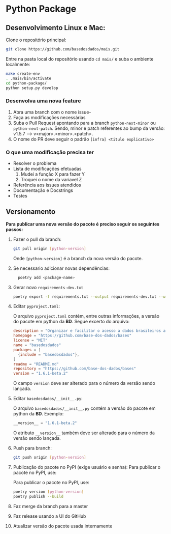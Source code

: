 # Python Package

## Desenvolvimento Linux e Mac:

Clone o repositório principal:

```sh
git clone https://github.com/basedosdados/mais.git
```
Entre na pasta local do repositório usando `cd mais/` e suba o ambiente localmente:

```sh
make create-env
. .mais/bin/activate
cd python-package/
python setup.py develop
```

### Desenvolva uma nova feature

1. Abra uma branch com o nome issue-<X>
2. Faça as modificações necessárias
3. Suba o Pull Request apontando para a branch `python-next-minor` ou `python-next-patch`.
    Sendo, minor e patch referentes ao bump da versão: v1.5.7 --> v\<major>.\<minor>.\<patch>.
4. O nome do PR deve seguir o padrão
    `[infra] <titulo explicativo>`


### O que uma modificação precisa ter


- Resolver o problema
- Lista de modificações efetuadas
    1. Mudei a função X para fazer Y
    2. Troquei o nome da variavel Z
- Referência aos issues atendidos
- Documentação e Docstrings
- Testes


## Versionamento

**Para publicar uma nova versão do pacote é preciso seguir os seguintes passos:**

1. Fazer o pull da branch:

    ```bash
    git pull origin [python-version]
    ```

    Onde `[python-version]` é a branch da nova versão do pacote.

2. Se necessario adicionar novas dependências:
    ```bash
      poetry add <package-name>
    ```

3. Gerar novo `requirements-dev.txt`

    ```bash
    poetry export -f requirements.txt --output requirements-dev.txt --without-hashes
    ```

4. Editar `pyproject.toml`:

    O arquivo `pyproject.toml` contém, entre outras informações, a versão do pacote em python da **BD**. Segue excerto do arquivo:

    ```toml
    description = "Organizar e facilitar o acesso a dados brasileiros através de tabelas públicas no BigQuery."
    homepage = "https://github.com/base-dos-dados/bases"
    license = "MIT"
    name = "basedosdados"
    packages = [
      {include = "basedosdados"},
    ]
    readme = "README.md"
    repository = "https://github.com/base-dos-dados/bases"
    version = "1.6.1-beta.2"
    ```

    O campo `version` deve ser alterado para o número da versão sendo lançada.

5. Editar `basedosdados/__init__.py`:
    
    O arquivo `basedosdados/__init__.py` contém a versão do pacote em python da **BD**. Exemplo:
    
    ```python
    __version__ = "1.6.1-beta.2"
    ```
    
   O atributo `__version__` também deve ser alterado para o número da versão sendo lançada.

6. Push para branch:

    ```bash
    git push origin [python-version]
    ```

7. Publicação do pacote no PyPI (exige usuário e senha):
   Para publicar o pacote no PyPI, use:

    Para publicar o pacote no PyPI, use:

    ```bash
    poetry version [python-version]
    poetry publish --build
   ```
8. Faz merge da branch para a master
9. Faz release usando a UI do GitHub
10. Atualizar versão do pacote usada internamente
